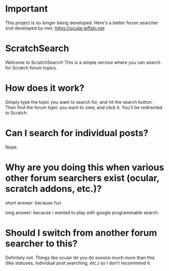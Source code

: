 # Important
This project is no longer being developed. Here's a better forum searcher (not developed by me): https://ocular.jeffalo.net
# ScratchSearch
Welcome to ScratchSearch! This is a simple service where you can search for Scratch forum topics.
# How does it work?
Simply type the topic you want to search for, and hit the search button. Then find the forum topic you want to view, and click it. You'll be redirected to Scratch.
# Can I search for individual posts?
Nope.
# Why are you doing this when various other forum searchers exist (ocular, scratch addons, etc.)?
short answer: because fun

long answer: because i wanted to play with google programmable search.
# Should I switch from another forum searcher to this?
Definitely not. Things like ocular let you do sooooo much more than this (like statuses, individual post searching, etc.) so I don't recommend it.
